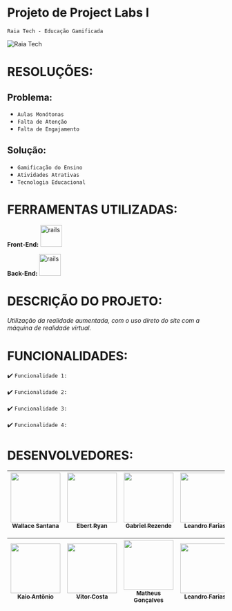 # Projeto de Project Labs I
`Raia Tech - Educação Gamificada`

<img src="https://raiatech.com.br/wp-content/uploads/2021/12/cropped-logo.png" title= "Raia Tech" />


# RESOLUÇÕES:
## Problema:
- `Aulas Monótonas`
- `Falta de Atenção`
- `Falta de Engajamento`

## Solução:
- `Gamificação do Ensino`
- `Atividades Atrativas`
- `Tecnologia Educacional`


# FERRAMENTAS UTILIZADAS:

**Front-End:** <img src="https://cdn.jsdelivr.net/gh/devicons/devicon/icons/react/react-original.svg" alt="rails" width="50" height= "50" style="max-
width:100%;" title= "React"/>

**Back-End:** <img src="https://cdn.jsdelivr.net/gh/devicons/devicon/icons/java/java-original.svg" alt="rails" width="50" height= "50" style="max-
width:100%;" title= "Java"/>


# DESCRIÇÃO DO PROJETO:

###### Utilização da realidade aumentada, com o uso direto do site com a máquina de realidade virtual. 


# FUNCIONALIDADES:

:heavy_check_mark: `Funcionalidade 1:`

:heavy_check_mark: `Funcionalidade 2:`

:heavy_check_mark: `Funcionalidade 3:`

:heavy_check_mark: `Funcionalidade 4:`


# DESENVOLVEDORES:

| [<img src="https://avatars.githubusercontent.com/u/63179763?v=4" width=115><br><sub>Wallace Santana</sub>](https://github.com/WallaceSantana79) |  [<img src="https://avatars.githubusercontent.com/u/65429994?v=4" width=115><br><sub>Ebert Ryan</sub>](https://github.com/EbertRyan) |  [<img src="https://avatars.githubusercontent.com/u/61208570?v=4" width=115><br><sub>Gabriel Rezende</sub>](https://github.com/SigningClub) | [<img src="https://avatars.githubusercontent.com/u/76781628?v=4" width=115><br><sub>Leandro Farias</sub>](https://github.com/leandrosfarias) |
| :---: | :---: | :---: | :---: |

| [<img src="https://avatars.githubusercontent.com/u/75454785?v=4" width=115><br><sub>Kaio Antônio</sub>](https://github.com/KaioAntonio) |  [<img src="https://avatars.githubusercontent.com/u/60762180?v=4" width=115><br><sub>Vitor Costa</sub>](https://github.com/vitorcosta26) |  [<img src="https://avatars.githubusercontent.com/u/83619746?v=4" width=115><br><sub>Matheus Gonçalves</sub>](https://github.com/Malakaba) | [<img src="https://avatars.githubusercontent.com/u/76781628?v=4" width=115><br><sub>Leandro Farias</sub>](https://github.com/leandrosfarias) |
| :---: | :---: | :---: | :---: |


